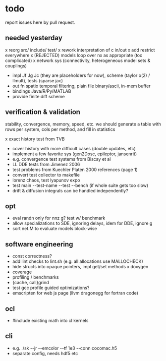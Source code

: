 # todo

report issues here by pull request.

## needed yesterday

x reorg src/ include/ test/
x rework interpretation of c in/out
x add restrict everywhere
x (REJECTED) models loop over nx as appropriate (too complicated)
x network sys (connectivity, heterogeneous model sets & couplings)
- impl Jf Jg Jc (they are placeholders for now), scheme (taylor o(2) / llmult), tests (sparse jac)
- out fn spatio temporal filtering, plain file binary/ascii, in-mem buffer
- bindings Java/R/Py/MATLAB
- provide finite diff scheme

## verification & validation

stability, convergence, memory, speed, etc. we should generate a table
with rows per system, cols per method, and fill in statistics

x exact history test from TVB
- cover history with more difficult cases (double updates, etc)
- implement a few favorite sys (gen2Dosc, epileptor, jansenrit)
- e.g. convergence test systems from Biscay et al
- LL DDE tests from Jimenez  2006
- test problems from Kuechler Platen 2000 references (page 1)
- convert test collector to makefile
- lorenz chaos, test lyapunov expo 
- test main --test-name --test --bench (if whole suite gets too slow)
- drift & diffusion integrals can be handled independently?

## opt

- eval randn only for nnz g? test w/ benchmark
- allow specializations to SDE, ignoring delays, idem for DDE, ignore g
- sort net.M to evaluate models block-wise 

## software engineering

- const correctness?
- add lint checks to lint.sh (e.g. all allocations use MALLOCHECK)
- hide structs into opaque pointers, impl get/set methods
x doxygen
- coverage
- profiling / benchmarks
- {cache, call}grind
- test gcc profile guided optimizations?
- emscripten for web js page (llvm dragonegg for fortran code)

## ocl

- #include existing math into cl kernels

## cli

- e.g. ./sk --jr --emcolor --tf 1e3 --conn cocomac.h5
- separate config, needs hdf5 etc
